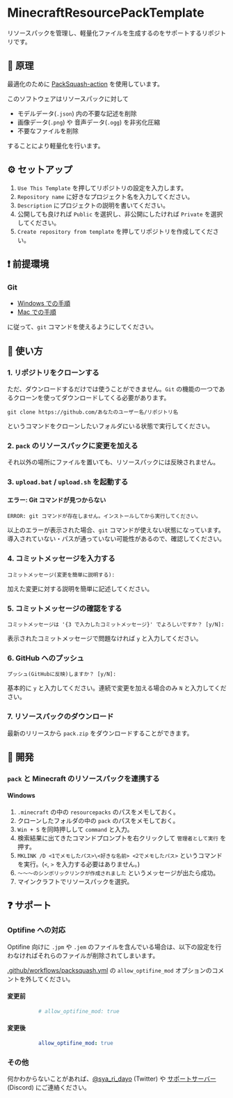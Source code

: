# MinecraftResourcePackTemplate

リソースパックを管理し、軽量化ファイルを生成するのをサポートするリポジトリです。

## 👀 原理

最適化のために [PackSquash-action](https://github.com/ComunidadAylas/PackSquash-action) を使用しています。

このソフトウェアはリソースパックに対して

- モデルデータ(`.json`) 内の不要な記述を削除
- 画像データ(`.png`) や 音声データ(`.ogg`) を非劣化圧縮
- 不要なファイルを削除

することにより軽量化を行います。

## ⚙ セットアップ

1. `Use This Template` を押してリポジトリの設定を入力します。
2. `Repository name` に好きなプロジェクト名を入力してください。
3. `Description` にプロジェクトの説明を書いてください。
4. 公開しても良ければ `Public` を選択し、非公開にしたければ `Private` を選択してください。
5. `Create repository from template` を押してリポジトリを作成してください。

## ❗ 前提環境

### Git

- [Windows での手順](https://qiita.com/elu_jaune/items/280b4773a3a66c7956fe)
- [Mac での手順](https://qiita.com/suke_masa/items/4bed855628f7414293f8)

に従って、`git` コマンドを使えるようにしてください。

## 📖 使い方

### 1. リポジトリをクローンする

ただ、ダウンロードするだけでは使うことができません。`Git` の機能の一つであるクローンを使ってダウンロードしてくる必要があります。

```shell
git clone https://github.com/あなたのユーザー名/リポジトリ名
```

というコマンドをクローンしたいフォルダにいる状態で実行してください。

### 2. `pack` のリソースパックに変更を加える
それ以外の場所にファイルを置いても、リソースパックには反映されません。

### 3. `upload.bat` / `upload.sh` を起動する

#### エラー: Git コマンドが見つからない

```
ERROR: git コマンドが存在しません。インストールしてから実行してください。
```

以上のエラーが表示された場合、`git` コマンドが使えない状態になっています。導入されていない・パスが通っていない可能性があるので、確認してください。

### 4. コミットメッセージを入力する

```
コミットメッセージ(変更を簡単に説明する):
```

加えた変更に対する説明を簡単に記述してください。

### 5. コミットメッセージの確認をする

```
コミットメッセージは '{3 で入力したコミットメッセージ}' でよろしいですか？ [y/N]: 
```

表示されたコミットメッセージで問題なければ `y` と入力してください。

### 6. GitHub へのプッシュ

```
プッシュ(GitHubに反映)しますか？ [y/N]: 
```

基本的に `y` と入力してください。連続で変更を加える場合のみ `N` と入力してください。

### 7. リソースパックのダウンロード

最新のリリースから `pack.zip` をダウンロードすることができます。

## 🔧 開発

### `pack` と Minecraft のリソースパックを連携する

#### Windows

1. `.minecraft` の中の `resourcepacks` のパスをメモしておく。
2. クローンしたフォルダの中の `pack` のパスをメモしておく。
3. `Win + S` を同時押しして `command` と入力。
4. 検索結果に出てきたコマンドプロンプトを右クリックして `管理者として実行` を押す。
5. `MKLINK /D <1でメモしたパス>\<好きな名前> <2でメモしたパス>` というコマンドを実行。(`<`, `>` を入力する必要はありません。)
6. `～～～のシンボリックリンクが作成されました` というメッセージが出たら成功。
7. マインクラフトでリソースパックを選択。

## ❓ サポート

### Optifine への対応

Optifine 向けに `.jpm` や `.jem` のファイルを含んでいる場合は、以下の設定を行わなければそれらのファイルが削除されてしまいます。

[.github/workflows/packsquash.yml](.github/workflows/packsquash.yml) の `allow_optifine_mod` オプションのコメントを外してください。

#### 変更前
```yml
          # allow_optifine_mod: true
```

#### 変更後
```yml
          allow_optifine_mod: true
```

### その他

何かわからないことがあれば、[@sya_ri_dayo](https://twitter.com/sya_ri_dayo) (Twitter) や [サポートサーバー](https://link.s7a.dev/discord) (Discord) にご連絡ください。
